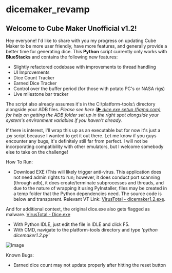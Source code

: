 # dicemaker_revamp

## Welcome to Cube Maker Unofficial v1.2!

Hey everyone! I'd like to share with you my progress on updating Cube Maker to be more user friendly, have more features, and generally provide a better time for generating dice. This **Python** script currently only works with **BlueStacks** and contains the following new features:
- Slightly refactored codebase with improvements to thread handling
- UI Improvements
- Dice Count Tracker
- Earned Dice Tracker
- Control over the buffer period (for those with potato PC's or NASA rigs)
- Live milestone bar tracker

The script also already assumes it's in the C:\platform-tools:\ directory alongside your ADB files. 
*Please see here ([▶ dice.exe setup (figma.com)](https://www.figma.com/proto/2d3icPqyv5V8ow4EWgOmvl/Untitled?type=design&node-id=124-84&t=oXRlJ0X4ydqPNtpJ-0&scaling=min-zoom&page-id=0%3A1) for help on getting the ADB folder set up in the right spot alongside your system's environment variables if you haven't already.* 

If there is interest, I'll wrap this up as an executable but for now it's just a .py script because I wanted to get it out there. Let me know if you guys encounter any bugs, it's definitely still far from perfect. I will not be incorporating compatibility with other emulators, but I welcome somebody else to take on the challenge!

How To Run:
- Download EXE (This will likely trigger anti-virus. This application does not need admin rights to run; however, it does conduct port scanning (through adb), it does create/terminate subprocesses and threads, and due to the nature of wrapping it using PyInstaller, files may be created in a temp folder that the Python dependencies need. The source code is below and transparent. 
Relevant VT Link: [VirusTotal - dicemaker1.2.exe](https://www.virustotal.com/gui/file/9ac17825685a508a7bc4f9da343c4895e8be5e865fe69a61e693c7b2a0f38b1c/detection). 

And for additional context, the original dice.exe also gets flagged as malware. [VirusTotal - Dice.exe](https://www.virustotal.com/gui/file/e3cb7800f4fc723cff0a1136be7d352b71882d48a7fb741d06141a317cbfbe8b/behavior)
- With Python IDLE, just edit the file in IDLE and click F5.
- With CMD, navigate to the platform-tools directory and type *'python dicemaker1.2.py'*

![Image](https://i.imgur.com/zzqATr5.png)


Known Bugs:
- Earned dice count may not update properly after hitting the reset button
